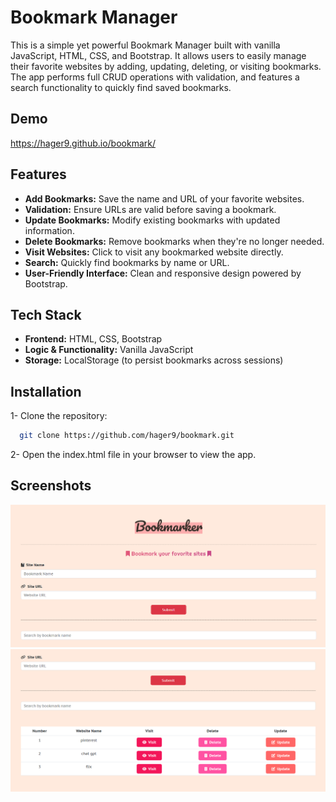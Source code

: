 # Bookmark Manager
  This is a simple yet powerful Bookmark Manager built with vanilla JavaScript, HTML, CSS, and Bootstrap. It allows users to easily manage their favorite websites by adding, updating, 
  deleting, or visiting bookmarks. The app performs full CRUD operations with validation, and features a search functionality to quickly find saved bookmarks.
 
## Demo 
  https://hager9.github.io/bookmark/

## Features 
- **Add Bookmarks:** Save the name and URL of your favorite websites.
- **Validation:** Ensure URLs are valid before saving a bookmark.
- **Update Bookmarks:** Modify existing bookmarks with updated information.
- **Delete Bookmarks:** Remove bookmarks when they're no longer needed.
- **Visit Websites:** Click to visit any bookmarked website directly.
- **Search:** Quickly find bookmarks by name or URL.
- **User-Friendly Interface:** Clean and responsive design powered by Bootstrap.



## Tech Stack
- **Frontend:** HTML, CSS, Bootstrap
- **Logic & Functionality:** Vanilla JavaScript
- **Storage:** LocalStorage (to persist bookmarks across sessions)

## Installation
1- Clone the repository:

```bash
  git clone https://github.com/hager9/bookmark.git
```
2- Open the index.html file in your browser to view the app.

## Screenshots
![Home Page](https://github.com/hager9/bookmark/blob/main/Screenshot%202024-10-10%20020207.png)
![Home Page](https://github.com/hager9/bookmark/blob/main/Screenshot%202024-10-10%20020510.png)

